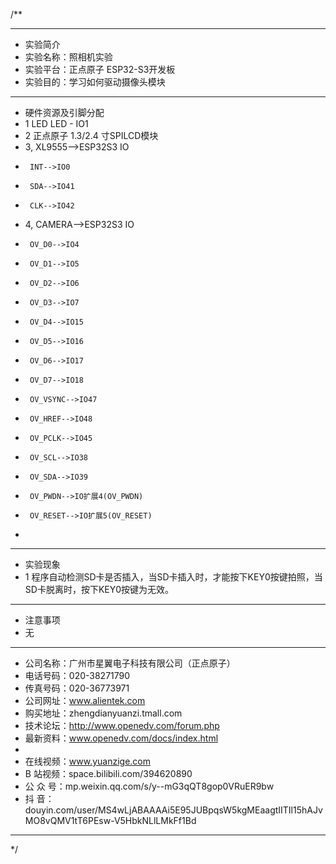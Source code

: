 /**
 ***************************************************************************************************
 * 实验简介
 * 实验名称：照相机实验
 * 实验平台：正点原子 ESP32-S3开发板
 * 实验目的：学习如何驱动摄像头模块

 ***************************************************************************************************
 * 硬件资源及引脚分配
 * 1 LED
     LED - IO1
 * 2 正点原子 1.3/2.4 寸SPILCD模块
 * 3, XL9555-->ESP32S3 IO
 *      INT-->IO0
 *      SDA-->IO41
 *      CLK-->IO42
 * 4, CAMERA-->ESP32S3 IO
 *      OV_D0-->IO4
 *      OV_D1-->IO5
 *      OV_D2-->IO6
 *      OV_D3-->IO7
 *      OV_D4-->IO15
 *      OV_D5-->IO16
 *      OV_D6-->IO17
 *      OV_D7-->IO18
 *      OV_VSYNC-->IO47
 *      OV_HREF-->IO48
 *      OV_PCLK-->IO45
 *      OV_SCL-->IO38
 *      OV_SDA-->IO39
 *      OV_PWDN-->IO扩展4(OV_PWDN)
 *      OV_RESET-->IO扩展5(OV_RESET)
 * 
 ***************************************************************************************************
 * 实验现象
 * 1 程序自动检测SD卡是否插入，当SD卡插入时，才能按下KEY0按键拍照，当SD卡脱离时，按下KEY0按键为无效。

 ***************************************************************************************************
 * 注意事项
 * 无
 
 ***********************************************************************************************************
 * 公司名称：广州市星翼电子科技有限公司（正点原子）
 * 电话号码：020-38271790
 * 传真号码：020-36773971
 * 公司网址：www.alientek.com
 * 购买地址：zhengdianyuanzi.tmall.com
 * 技术论坛：http://www.openedv.com/forum.php
 * 最新资料：www.openedv.com/docs/index.html
 *
 * 在线视频：www.yuanzige.com
 * B 站视频：space.bilibili.com/394620890
 * 公 众 号：mp.weixin.qq.com/s/y--mG3qQT8gop0VRuER9bw
 * 抖    音：douyin.com/user/MS4wLjABAAAAi5E95JUBpqsW5kgMEaagtIITIl15hAJvMO8vQMV1tT6PEsw-V5HbkNLlLMkFf1Bd
 ***********************************************************************************************************
 */